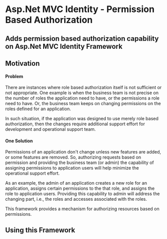 # Asp.Net MVC Identity - Permission Based Authorization
## Adds permission based authorization capability on Asp.Net MVC Identity Framework

## Motivation
#### Problem
There are instances where role based authorization itself is not sufficient or not appropriate. One example is when the business team is not precise on the number of roles the application need to have, or the permissions a role need to have. Or, the business team keeps on changing permissions on the roles defined for an application.

In such situation, if the application was designed to use merely role based authorization, then the changes require additional support effort for development and operational support team.

#### One Solution
Permissions of an application don't change unless new features are added, or some features are removed. So, authorizing requests based on permission and providing the business team (or admin) the capability of assigning permissions to application users will help minimize the operational support effort.

As an example, the admin of an application creates a new role for an application, assigns certain permissions to the that role, and assigns the role to application users. Providing this capability to admin will address the changing part, i.e., the roles and accesses associated with the roles.

This framework provides a mechanism for authorizing resources based on permissions.

## Using this Framework
